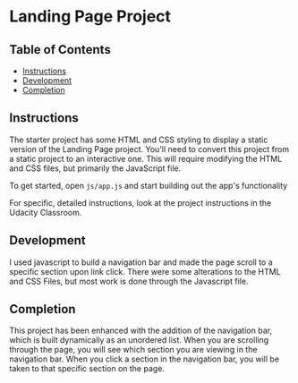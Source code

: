# Landing Page Project

## Table of Contents

* [Instructions](#instructions)
* [Development](#development)
* [Completion](#completion)


## Instructions

The starter project has some HTML and CSS styling to display a static version of the Landing Page project. You'll need to convert this project from a static project to an interactive one. This will require modifying the HTML and CSS files, but primarily the JavaScript file.

To get started, open `js/app.js` and start building out the app's functionality

For specific, detailed instructions, look at the project instructions in the Udacity Classroom.

## Development

I used javascript to build a navigation bar and made the page scroll to a specific section upon link click. There were some alterations to the HTML and CSS Files, but most work is done through the Javascript file.

## Completion

This project has been enhanced with the addition of the navigation bar, which is built dynamically as an unordered list. When you are scrolling through the page, you will see which section you are viewing in the navigation bar. When you click a section in the navigation bar, you will be taken to that specific section on the page.